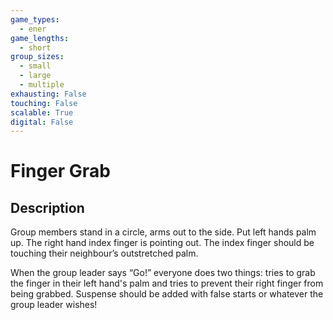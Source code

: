 ```yaml
---
game_types:
  - ener
game_lengths:
  - short
group_sizes:
  - small
  - large
  - multiple
exhausting: False
touching: False
scalable: True
digital: False
---
```

# Finger Grab

## Description
Group members stand in a circle, arms out to the side. Put left hands palm up. The right hand index finger is pointing out. The index finger should be touching their neighbour’s outstretched palm.

When the group leader says “Go!” everyone does two things: tries to grab the finger in their left hand's palm and tries to prevent their right finger from being grabbed. Suspense should be added with false starts or whatever the group leader wishes!
